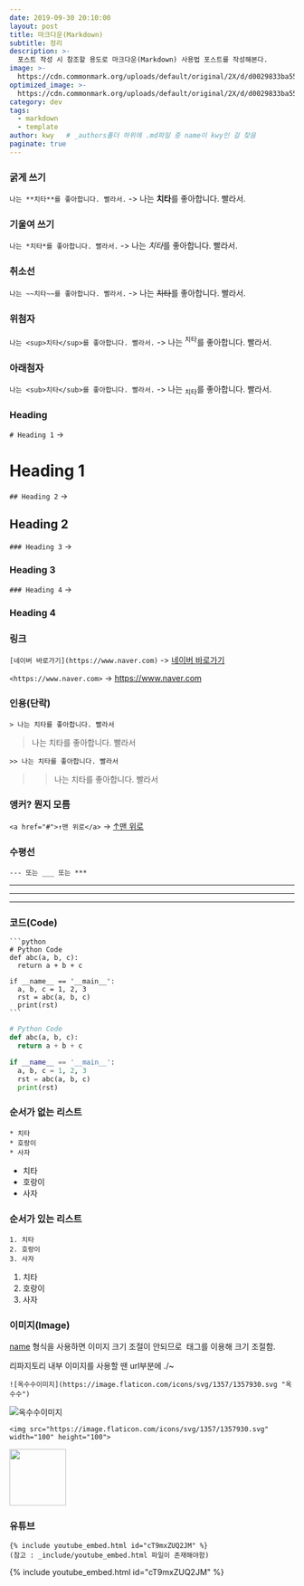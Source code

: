 ```yaml
---
date: 2019-09-30 20:10:00
layout: post
title: 마크다운(Markdown)
subtitle: 정리
description: >-
  포스트 작성 시 참조할 용도로 마크다운(Markdown) 사용법 포스트를 작성해본다.
image: >-
  https://cdn.commonmark.org/uploads/default/original/2X/d/d0029833ba5502f0872bea71caa40a8aed97cafb.png
optimized_image: >-
  https://cdn.commonmark.org/uploads/default/original/2X/d/d0029833ba5502f0872bea71caa40a8aed97cafb.png
category: dev
tags:
  - markdown
  - template
author: kwy   # _authors폴더 하위에 .md파일 중 name이 kwy인 걸 찾음
paginate: true
---
```




### 굵게 쓰기

`나는 **치타**를 좋아합니다. 빨라서.` -> 나는 **치타**를 좋아합니다. 빨라서.



### 기울여 쓰기

`나는 *치타*를 좋아합니다. 빨라서.` -> 나는 *치타*를 좋아합니다. 빨라서.



### 취소선

`나는 ~~치타~~를 좋아합니다. 빨라서.` -> 나는 ~~치타~~를 좋아합니다. 빨라서.



### 위첨자

`나는 <sup>치타</sup>를 좋아합니다. 빨라서.` -> 나는 <sup>치타</sup>를 좋아합니다. 빨라서.



### 아래첨자

`나는 <sub>치타</sub>를 좋아합니다. 빨라서.` -> 나는 <sub>치타</sub>를 좋아합니다. 빨라서.



### Heading

`# Heading 1` ->

# Heading 1


`## Heading 2` ->

## Heading 2


`### Heading 3` -> 

### Heading 3


`### Heading 4` -> 

### Heading 4



### 링크

`[네이버 바로가기](https://www.naver.com)` -> [네이버 바로가기](https://www.naver.com)

`<https://www.naver.com>` -> <https://www.naver.com>



### 인용(단락)

`> 나는 치타를 좋아합니다. 빨라서`

> 나는 치타를 좋아합니다. 빨라서

`>> 나는 치타를 좋아합니다. 빨라서`

>> 나는 치타를 좋아합니다. 빨라서



### 앵커? 뭔지 모름

`<a href="#">↑맨 위로</a>` -> <a href="#">↑맨 위로</a>



### 수평선

`--- 또는 ___ 또는 ***`

---

___

***



### 코드(Code)

~~~
```python
# Python Code
def abc(a, b, c):
  return a + b + c

if __name__ == '__main__':
  a, b, c = 1, 2, 3
  rst = abc(a, b, c)
  print(rst)
```
~~~

```python
# Python Code
def abc(a, b, c):
  return a + b + c

if __name__ == '__main__':
  a, b, c = 1, 2, 3
  rst = abc(a, b, c)
  print(rst)
```



### 순서가 없는 리스트

```
* 치타
* 호랑이
* 사자
```

* 치타
* 호랑이
* 사자



### 순서가 있는 리스트

```
1. 치타
2. 호랑이
3. 사자
```

1. 치타
2. 호랑이
3. 사자



### 이미지(Image)

[name](url "name2") 형식을 사용하면 이미지 크기 조절이 안되므로 <img> 태그를 이용해 크기 조절함.

리파지토리 내부 이미지를 사용할 땐 url부분에 ./~

~~~
![옥수수이미지](https://image.flaticon.com/icons/svg/1357/1357930.svg "옥수수")
~~~

![옥수수이미지](https://image.flaticon.com/icons/svg/1357/1357930.svg "옥수수")

~~~
<img src="https://image.flaticon.com/icons/svg/1357/1357930.svg" width="100" height="100">
~~~

<img src="https://image.flaticon.com/icons/svg/1357/1357930.svg" width="100" height="100">



### 유튜브

```
{% include youtube_embed.html id="cT9mxZUQ2JM" %}
(참고 : _include/youtube_embed.html 파일이 존재해야함)
```
{% include youtube_embed.html id="cT9mxZUQ2JM" %}

